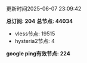 更新时间2025-06-07 23:09:42

**总订阅: 204**
**总节点: 44034**
- vless节点: 19515
- hysteria2节点: 4

**google ping有效节点: 224**
